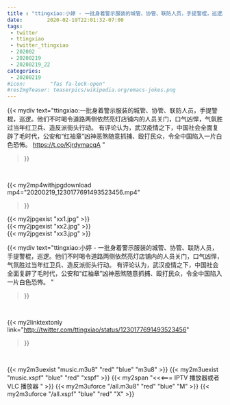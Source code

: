```yaml
---
title : "ttingxiao:小婷 - 一批身着警示服装的城管、协管、联防人员，手提警棍，巡逻。他们不时喝令道路两侧依然亮灯店铺内的人员关门，口气凶悍，气氛胜过当年红卫兵、造反派街头行动。  有评论认为，武汉疫情之下，中国社会全面复辟了毛时代，公安和“红袖章”凶神恶煞随意抓捕、殴打民众，令全中国陷入一片白色恐怖。 "
date:        2020-02-19T22:01:32-07:00
tags:
 - twitter
 - ttingxiao
 - twitter_ttingxiao
 - 202002
 - 20200219
 - 20200219_22
categories:
 - 20200219
#icon:        "fas fa-lock-open"
#resImgTeaser: teaserpics/wikipedia.org/emacs-jokes.png
---
```


{{< mydiv text="ttingxiao:一批身着警示服装的城管、协管、联防人员，手提警棍，巡逻。他们不时喝令道路两侧依然亮灯店铺内的人员关门，口气凶悍，气氛胜过当年红卫兵、造反派街头行动。  有评论认为，武汉疫情之下，中国社会全面复辟了毛时代，公安和“红袖章”凶神恶煞随意抓捕、殴打民众，令全中国陷入一片白色恐怖。 https://t.co/KjrdymacqA "
>}}
<br>


{{< my2mp4withjpgdownload mp4="20200219_1230177691493523456.mp4"
>}}

{{< my2jpgexist "xx1.jpg" >}}<br>
{{< my2jpgexist "xx2.jpg" >}}<br>
{{< my2jpgexist "xx3.jpg" >}}<br>



{{< mydiv text="ttingxiao:小婷 - 一批身着警示服装的城管、协管、联防人员，手提警棍，巡逻。他们不时喝令道路两侧依然亮灯店铺内的人员关门，口气凶悍，气氛胜过当年红卫兵、造反派街头行动。  有评论认为，武汉疫情之下，中国社会全面复辟了毛时代，公安和“红袖章”凶神恶煞随意抓捕、殴打民众，令全中国陷入一片白色恐怖。 "
>}}
<br>

{{< my2linktextonly link="http://twitter.com/ttingxiao/status/1230177691493523456"
>}}


<br>

{{< my2m3uexist "music.m3u8" "red"  "blue" "m3u8" >}} {{< my2m3uexist "music.xspf" "blue" "red"  "xspf" >}} {{< my2span "<<<=== IPTV 播放器或者 VLC 播放器 " >}} {{< my2m3uforce "/all.m3u8" "red"  "blue" "M" >}} {{< my2m3uforce "/all.xspf" "blue" "red"  "X" >}} 

